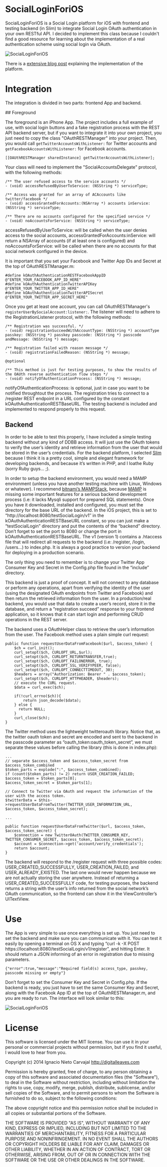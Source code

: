 SocialLoginForiOS
=================

SocialLoginForiOS is a Social Login platform for iOS with frontend and testing backend (in Slim) to integrate Social 
Login OAuth authentication in your own RESTful API. I decided to implement this class because I couldn't find a good
resource for learning about the implementation of a real authentication scheme using social login via OAuth.

![SocialLoginForiOS](http://digitalleaves.com/blog/wp-content/uploads/2014/07/SocialLoginForiOS.jpg)

There is a [extensive blog post](http://digitalleaves.com/blog/2014/07/building-your-own-rest-api-with-oauth-2-0-iii-hands-on/) 
explaining the implementation of the platform.

# Integration

The integration is divided in two parts: frontend App and backend.

## Foreground

The foreground is an iPhone App. The project includes a full example of use, with social login buttons and a fake 
registration process with the REST API backend server, but if you want to integrate it into your own project, you 
just need to copy the class "OAuthRESTManager" into your project. Then, you would call `getTwitterAccountsWithListener:` 
for Twitter accounts and `getFacebookAccountsWithListener:` for Facebook accounts. 

```
[[OAUthRESTManager sharedInstance] getTwitterAccountsWithListener];
```

Your class will need to implement the "SocialAccountsDelegate" protocol, with the following methods:
```
/** The user refused access to the service accounts */
- (void) accessRefusedByUserToService: (NSString *) serviceType;

/** Access was granted for an array of ACAccounts like twitter/facebook */
- (void) accessGrantedForAccounts:(NSArray *) accounts inService:(NSString *) serviceType;

/** There are no accounts configured for the specified service */
- (void) noAccountsForService: (NSString *) serviceType;

```

accessRefusedByUserToService: will be called when the user denies access to the social accounts, accessGrantedForAccounts:inService: 
will return a NSArray of accounts (if at least one is configured) and noAccountsForService: will be called when there are 
no accounts for that social network configured in the device.

It is important that you set your Facebook and Twitter App IDs and Secret at the top of OAuthRESTManager.m:

```
#define kOAuthAuthenticationRESTFacebookAppID     @"ENTER_YOUR_FACEBOOK_APP_ID_HERE"
#define kOAuthAuthenticationTwitterAPIKey         @"ENTER_YOUR_TWITTER_APP_ID_HERE"
#define kOAuthAuthenticationTwitterAPISecret      @"ENTER_YOUR_TWITTER_APP_SECRET_HERE"
```

Once you get at least one account, you can call OAuthRESTManager's `registerUserBySocialAccount:listener:`. The listener 
will need to adhere to the RegistrationListener protocol, with the following methods:

```
/** Registration was successful. */
- (void) registrationSucceedWithAccountType: (NSString *) accountType passkey: (NSString *) passkey passcode: (NSString *) passcode andMessage: (NSString *) message;

/** Registration failed with reason message */
- (void) registrationFailedReason: (NSString *) message;

@optional

/** This method is just for testing purposes, to show the results of the OAUth reverse authentication flow steps */
- (void) notifyOfAuthenticationProcess: (NSString *) message;
```

notifyOfAuthenticationProcess: is optional, just in case you want to be notified throughtout the process. The registration tries to connect to a /register REST endpoint in a URL configured by the constant kOAuthAuthenticationRESTBaseURL. The testing backend is included and implemented to respond properly to this request.

## Backend

In order to be able to test this properly, I have included a simple testing backend without any kind of DDBB access. It will just use the OAuth tokens to verify the user’s identity and retrieve information from the user that would be stored in the user’s credentials. For the backend platform, I selected [Slim](http://www.slimframework.com) because I think it is a pretty cool, simple and elegant framework for developing backends, and because it’s written in PHP, and I loathe Ruby (sorry Ruby guys… ;).

In order to setup the backend environment, you would need a MAMP environment (unless you have another testing machine with Linux, Windows or whatever). I recommend [bitnami’s MAMPStack](https://bitnami.com/stack/mamp), because [MAMP](http://www.mamp.info/en/) is missing some important features for a serious backend development process (i.e: it lacks Mysqli support for prepared SQL statements). Once you have it downloaded, installed and configured, you must set the directory for the base URL of the backend. In the iOS project, this is set to “http://localhost:8080/testSocialLogin/v1″ in the kOAuthAuthenticationRESTBaseURL constant, so you can just make a “testSocialLogin” directory and put the contents of the “backend” directory. Don’t forget to set the port to 8080 or change the port in kOAuthAuthenticationRESTBaseURL. The v1 (version 1) contains a .htaccess file that will redirect all requests to the backend (i.e: /register, /login, /users…) to index.php. It is always a good practice to version your backend for deploying in a production scenario.

The only thing you need to remember is to change your Twitter App Consumer Key and Secret in the Config.php file found in the “include” directory.

This backend is just a proof of concept. It will not connect to any database or perform any operations, apart from verifying the identity of the user (using the designated OAuth endpoints from Twitter and Facebook) and then return the retrieved information from the user. In a production/real backend, you would use that data to create a user’s record, store it in the database, and return a “registration succeed” response to your frontend application, so it knows that it can start login and performing CRUD operations in the REST server.

The backend uses a OAuthHelper class to retrieve the user’s information from the user. The Facebook method uses a plain simple curl request:

```
public function requestUserDataFromFacebook($url, $access_token) {
	$ch = curl_init();
	curl_setopt($ch, CURLOPT_URL,$url);
	curl_setopt($ch, CURLOPT_RETURNTRANSFER,true);
	curl_setopt($ch, CURLOPT_FAILONERROR, true);
	curl_setopt($ch, CURLOPT_SSL_VERIFYPEER, false);
	curl_setopt($ch, CURLOPT_CONNECTTIMEOUT, 30);
	$headers = array("Authorization: Bearer " . $access_token);
	curl_setopt($ch, CURLOPT_HTTPHEADER, $headers);
	// execute the CURL request.
	$data = curl_exec($ch);
	
	if(!curl_errno($ch)){ 
		return json_decode($data);
	} else {
	  return NULL; 
	}
	curl_close($ch);
}
```
The Twitter method uses the lightweight twitteroauth library. Notice that, as the twitter oauth token and secret are encoded and sent to the backend in the passcode parameter as “oauth_token:oauth_token_secret”, we must separate these values before calling the library (this is done in index.php):

```
...
// separate $access_token and $access_token_secret from $access_token_combined
$token_parts = explode(":", $access_token_combined);
if (count($token_parts) != 2) return USER_CREATION_FAILED;
$access_token = $token_parts[0];
$access_token_secret = $token_parts[1];

// Connect to Twitter via OAuth and request the information of the user with the access token.
$twitterData = $this->requestUserDataFromTwitter(TWITTER_USER_INFORMATION_URL, $access_token, $access_token_secret);

...

public function requestUserDataFromTwitter($url, $access_token, $access_token_secret) {
	$connection = new TwitterOAuth(TWITTER_CONSUMER_KEY, TWITTER_CONSUMER_SECRET, $access_token, $access_token_secret);
	$account = $connection->get('account/verify_credentials');
	return $account;
}
```

The backend will respond to the /register request with three possible codes: USER_CREATED_SUCCESSFULLY, USER_CREATION_FAILED, and USER_ALREADY_EXISTED. The last one would never happen because we are not actually storing the user anywhere. Instead of returning a USER_CREATED_SUCCESSFULLY code, for testing purposes, the backend returns a string with the user’s info returned from the social network’s OAuth communication, so the frontend can show it in the ViewController’s UITextView.

# Use

The App is very simple to use once everything is set up. You just need to set the backend and make sure you can communicate with it. You can test it easily by opening a terminal on OS X and typing “curl -k -X POST https://localhost:8080/testSocialLogin/v1/register”, and hitting Enter. It should return a JSON informing of an error in registration due to missing parameters.

```
{"error":true,"message":"Required field(s) access_type, passkey, passcode missing or empty"}
```

Don’t forget to set the Consumer Key and Secret in Config.php. If the backend is ready, you just have to set the same Consumer Key and Secret, along with the Facebook App ID at the top of OAuthRESTManager.m, and you are ready to run. The interface will look similar to this:

![SocialLoginForiOS](http://digitalleaves.com/blog/wp-content/uploads/2014/07/SocialLoginForiOS.jpg)


# License

This software is licensed under the MIT license. You can use it in your personal or commercial projects without 
permission, but if you find it useful, I would love to hear from you.

Copyright (c) 2014 Ignacio Nieto Carvajal
http://digitalleaves.com

Permission is hereby granted, free of charge, to any person obtaining a copy
of this software and associated documentation files (the "Software"), to deal
in the Software without restriction, including without limitation the rights
to use, copy, modify, merge, publish, distribute, sublicense, and/or sell
copies of the Software, and to permit persons to whom the Software is
furnished to do so, subject to the following conditions:

The above copyright notice and this permission notice shall be included in
all copies or substantial portions of the Software.

THE SOFTWARE IS PROVIDED "AS IS", WITHOUT WARRANTY OF ANY KIND, EXPRESS OR
IMPLIED, INCLUDING BUT NOT LIMITED TO THE WARRANTIES OF MERCHANTABILITY,
FITNESS FOR A PARTICULAR PURPOSE AND NONINFRINGEMENT. IN NO EVENT SHALL THE
AUTHORS OR COPYRIGHT HOLDERS BE LIABLE FOR ANY CLAIM, DAMAGES OR OTHER
LIABILITY, WHETHER IN AN ACTION OF CONTRACT, TORT OR OTHERWISE, ARISING FROM,
OUT OF OR IN CONNECTION WITH THE SOFTWARE OR THE USE OR OTHER DEALINGS IN
THE SOFTWARE.
